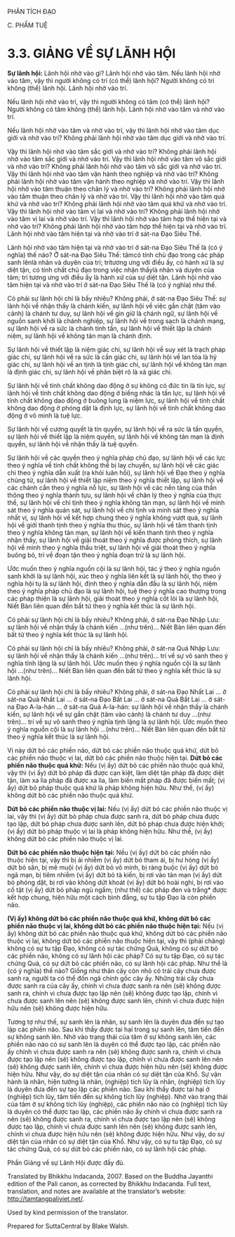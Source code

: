 PHÂN TÍCH ĐẠO

C. PHẨM TUỆ

# 3.3. GIẢNG VỀ SỰ LÃNH HỘI

**Sự lãnh hội:** Lãnh hội nhờ vào gì? Lãnh hội nhờ vào tâm. Nếu lãnh hội nhờ vào tâm, vậy thì người không có trí (có thể) lãnh hội? Người không có trí không (thể) lãnh hội. Lãnh hội nhờ vào trí.

Nếu lãnh hội nhờ vào trí, vậy thì người không có tâm (có thể) lãnh hội? Người không có tâm không (thể) lãnh hội. Lãnh hội nhờ vào tâm và nhờ vào trí.

Nếu lãnh hội nhờ vào tâm và nhờ vào trí, vậy thì lãnh hội nhờ vào tâm dục giới và nhờ vào trí? Không phải lãnh hội nhờ vào tâm dục giới và nhờ vào trí.

Vậy thì lãnh hội nhờ vào tâm sắc giới và nhờ vào trí? Không phải lãnh hội nhờ vào tâm sắc giới và nhờ vào trí. Vậy thì lãnh hội nhờ vào tâm vô sắc giới và nhờ vào trí? Không phải lãnh hội nhờ vào tâm vô sắc giới và nhờ vào trí. Vậy thì lãnh hội nhờ vào tâm vận hành theo nghiệp và nhờ vào trí? Không phải lãnh hội nhờ vào tâm vận hành theo nghiệp và nhờ vào trí. Vậy thì lãnh hội nhờ vào tâm thuận theo chân lý và nhờ vào trí? Không phải lãnh hội nhờ vào tâm thuận theo chân lý và nhờ vào trí. Vậy thì lãnh hội nhờ vào tâm quá khứ và nhờ vào trí? Không phải lãnh hội nhờ vào tâm quá khứ và nhờ vào trí. Vậy thì lãnh hội nhờ vào tâm vị lai và nhờ vào trí? Không phải lãnh hội nhờ vào tâm vị lai và nhờ vào trí. Vậy thì lãnh hội nhờ vào tâm hợp thế hiện tại và nhờ vào trí? Không phải lãnh hội nhờ vào tâm hợp thế hiện tại và nhờ vào trí. Lãnh hội nhờ vào tâm hiện tại và nhờ vào trí ở sát-na Đạo Siêu Thế.

Lãnh hội nhờ vào tâm hiện tại và nhờ vào trí ở sát-na Đạo Siêu Thế là (có ý nghĩa) thế nào? Ở sát-na Đạo Siêu Thế: tâm­có tính chủ đạo trong các pháp sanh lên­là nhân và duyên của trí; trí­tương ưng với điều ấy, có hành xứ là sự diệt tận, có tính chất chủ đạo trong việc nhận thấy­là nhân và duyên của tâm; trí tương ưng với điều ấy là hành xứ của sự diệt tận. Lãnh hội nhờ vào tâm hiện tại và nhờ vào trí ở sát-na Đạo Siêu Thế là (có ý nghĩa) như thế.

Có phải sự lãnh hội chỉ là bấy nhiêu? Không phải, ở sát-na Đạo Siêu Thế: sự lãnh hội về nhận thấy là chánh kiến, sự lãnh hội về việc gắn chặt (tâm vào cảnh) là chánh tư duy, sự lãnh hội về gìn giữ là chánh ngữ, sự lãnh hội về nguồn sanh khởi là chánh nghiệp, sự lãnh hội về trong sạch là chánh mạng, sự lãnh hội về ra sức là chánh tinh tấn, sự lãnh hội về thiết lập là chánh niệm, sự lãnh hội về không tản mạn là chánh định.

Sự lãnh hội về thiết lập là niệm giác chi, sự lãnh hội về suy xét là trạch pháp giác chi, sự lãnh hội về ra sức là cần giác chi, sự lãnh hội về lan tỏa là hỷ giác chi, sự lãnh hội về an tịnh là tịnh giác chi, sự lãnh hội về không tản mạn là định giác chi, sự lãnh hội về phân biệt rõ là xả giác chi.

Sự lãnh hội về tính chất không dao động ở sự không có đức tin là tín lực, sự lãnh hội về tính chất không dao động ở biếng nhác là tấn lực, sự lãnh hội về tính chất không dao động ở buông lung là niệm lực, sự lãnh hội về tính chất không dao động ở phóng dật là định lực, sự lãnh hội về tính chất không dao động ở vô minh là tuệ lực.

Sự lãnh hội về cương quyết là tín quyền, sự lãnh hội về ra sức là tấn quyền, sự lãnh hội về thiết lập là niệm quyền, sự lãnh hội về không tản mạn là định quyền, sự lãnh hội về nhận thấy là tuệ quyền.

Sự lãnh hội về các quyền theo ý nghĩa pháp chủ đạo, sự lãnh hội về các lực theo ý nghĩa về tính chất không thể bị lay chuyển, sự lãnh hội về các giác chi theo ý nghĩa dẫn xuất (ra khỏi luân hồi), sự lãnh hội về Đạo theo ý nghĩa chủng tử, sự lãnh hội về thiết lập niệm theo ý nghĩa thiết lập, sự lãnh hội về các chánh cần theo ý nghĩa nỗ lực, sự lãnh hội về các nền tảng của thần thông theo ý nghĩa thành tựu, sự lãnh hội về chân lý theo ý nghĩa của thực thể, sự lãnh hội về chỉ tịnh theo ý nghĩa không tản mạn, sự lãnh hội về minh sát theo ý nghĩa quán sát, sự lãnh hội về chỉ tịnh và minh sát theo ý nghĩa nhất vị, sự lãnh hội về kết hợp chung theo ý nghĩa không vượt quá, sự lãnh hội về giới thanh tịnh theo ý nghĩa thu thúc, sự lãnh hội về tâm thanh tịnh theo ý nghĩa không tản mạn, sự lãnh hội về kiến thanh tịnh theo ý nghĩa nhận thấy, sự lãnh hội về giải thoát theo ý nghĩa được phóng thích, sự lãnh hội về minh theo ý nghĩa thấu triệt, sự lãnh hội về giải thoát theo ý nghĩa buông bỏ, trí về đoạn tận theo ý nghĩa đoạn trừ là sự lãnh hội.

Ước muốn theo ý nghĩa nguồn cội là sự lãnh hội, tác ý theo ý nghĩa nguồn sanh khởi là sự lãnh hội, xúc theo ý nghĩa liên kết là sự lãnh hội, thọ theo ý nghĩa hội tụ là sự lãnh hội, định theo ý nghĩa dẫn đầu là sự lãnh hội, niệm theo ý nghĩa pháp chủ đạo là sự lãnh hội, tuệ theo ý nghĩa cao thượng trong các pháp thiện là sự lãnh hội, giải thoát theo ý nghĩa cốt lỏi là sự lãnh hội, Niết Bàn liên quan đến bất tử theo ý nghĩa kết thúc là sự lãnh hội.

Có phải sự lãnh hội chỉ là bấy nhiêu? Không phải, ở sát-na Đạo Nhập Lưu: sự lãnh hội về nhận thấy là chánh kiến …(như trên)… Niết Bàn liên quan đến bất tử theo ý nghĩa kết thúc là sự lãnh hội.

Có phải sự lãnh hội chỉ là bấy nhiêu? Không phải, ở sát-na Quả Nhập Lưu: sự lãnh hội về nhận thấy là chánh kiến …(như trên)… trí về sự vô sanh theo ý nghĩa tĩnh lặng là sự lãnh hội. Ước muốn theo ý nghĩa nguồn cội là sự lãnh hội …(như trên)… Niết Bàn liên quan đến bất tử theo ý nghĩa kết thúc là sự lãnh hội.

Có phải sự lãnh hội chỉ là bấy nhiêu? Không phải, ở sát-na Đạo Nhất Lai … ở sát-na Quả Nhất Lai … ở sát-na Đạo Bất Lai … ở sát-na Quả Bất Lai … ở sát-na Đạo A-la-hán … ở sát-na Quả A-la-hán: sự lãnh hội về nhận thấy là chánh kiến, sự lãnh hội về sự gắn chặt (tâm vào cảnh) là chánh tư duy …(như trên)… trí về sự vô sanh theo ý nghĩa tịnh lặng là sự lãnh hội. Ước muốn theo ý nghĩa nguồn cội là sự lãnh hội …(như trên)… Niết Bàn liên quan đến bất tử theo ý nghĩa kết thúc là sự lãnh hội.

Vị này dứt bỏ các phiền não, dứt bỏ các phiền não thuộc quá khứ, dứt bỏ các phiền não thuộc vị lai, dứt bỏ các phiền não thuộc hiện tại. **Dứt bỏ các phiền não thuộc quá khứ:** Nếu (vị ấy) dứt bỏ các phiền não thuộc quá khứ, vậy thì (vị ấy) dứt bỏ pháp đã được cạn kiệt, làm diệt tận pháp đã được diệt tận, làm xa lìa pháp đã được xa lìa, làm biến mất pháp đã được biến mất; (vị ấy) dứt bỏ pháp thuộc quá khứ là pháp không hiện hữu. Như thế, (vị ấy) không dứt bỏ các phiền não thuộc quá khứ.

**Dứt bỏ các phiền não thuộc vị lai:** Nếu (vị ấy) dứt bỏ các phiền não thuộc vị lai, vậy thì (vị ấy) dứt bỏ pháp chưa được sanh ra, dứt bỏ pháp chưa được tạo lập, dứt bỏ pháp chưa được sanh lên, dứt bỏ pháp chưa được hiện khởi; (vị ấy) dứt bỏ pháp thuộc vị lai là pháp không hiện hữu. Như thế, (vị ấy) không dứt bỏ các phiền não thuộc vị lai.

**Dứt bỏ các phiền não thuộc hiện tại:** Nếu (vị ấy) dứt bỏ các phiền não thuộc hiện tại, vậy thì bị ái nhiễm (vị ấy) dứt bỏ tham ái, bị hư hỏng (vị ấy) dứt bỏ sân, bị mê muội (vị ấy) dứt bỏ vô minh, bị ràng buộc (vị ấy) dứt bỏ ngã mạn, bị tiêm nhiễm (vị ấy) dứt bỏ tà kiến, bị rơi vào tản mạn (vị ấy) dứt bỏ phóng dật, bị rơi vào không dứt khoát (vị ấy) dứt bỏ hoài nghi, bị rơi vào cố tật (vị ấy) dứt bỏ pháp ngủ ngầm; (như thế) các pháp đen và trắng\* được kết hợp chung, hiện hữu một cách bình đẳng, sự tu tập Đạo là còn phiền não.

**(Vị ấy) không dứt bỏ các phiền não thuộc quá khứ, không dứt bỏ các phiền não thuộc vị lai, không dứt bỏ các phiền não thuộc hiện tại:** Nếu (vị ấy) không dứt bỏ các phiền não thuộc quá khứ, không dứt bỏ các phiền não thuộc vị lai, không dứt bỏ các phiền não thuộc hiện tại, vậy thì (phải chăng) không có sự tu tập Đạo, không có sự tác chứng Quả, không có sự dứt bỏ các phiền não, không có sự lãnh hội các pháp? Có sự tu tập Đạo, có sự tác chứng Quả, có sự dứt bỏ các phiền não, có sự lãnh hội các pháp. Như thế là (có ý nghĩa) thế nào? Giống như thân cây còn nhỏ có trái cây chưa được sanh ra, người ta có thể đốn ngã chính gốc cây ấy. Những trái cây chưa được sanh ra của cây ấy, chính vì chưa được sanh ra nên (sẽ) không được sanh ra, chính vì chưa được tạo lập nên (sẽ) không được tạo lập, chính vì chưa được sanh lên nên (sẽ) không được sanh lên, chính vì chưa được hiện hữu nên (sẽ) không được hiện hữu.

Tương tợ như thế, sự sanh lên là nhân, sự sanh lên là duyên đưa đến sự tạo lập các phiền não. Sau khi thấy được tai hại trong sự sanh lên, tâm tiến đến sự không sanh lên. Nhờ vào trạng thái của tâm ở sự không sanh lên, các phiền não nào có sự sanh lên là duyên có thể được tạo lập, các phiền não ấy chính vì chưa được sanh ra nên (sẽ) không được sanh ra, chính vì chưa được tạo lập nên (sẽ) không được tạo lập, chính vì chưa được sanh lên nên (sẽ) không được sanh lên, chính vì chưa được hiện hữu nên (sẽ) không được hiện hữu. Như vậy, do sự diệt tận của nhân có sự diệt tận của Khổ. Sự vận hành là nhân, hiện tướng là nhân, (nghiệp) tích lũy là nhân, (nghiệp) tích lũy là duyên đưa đến sự tạo lập các phiền não. Sau khi thấy được tai hại ở (nghiệp) tích lũy, tâm tiến đến sự không tích lũy (nghiệp). Nhờ vào trạng thái của tâm ở sự không tích lũy (nghiệp), các phiền não nào có (nghiệp) tích lũy là duyên có thể được tạo lập, các phiền não ấy chính vì chưa được sanh ra nên (sẽ) không được sanh ra, chính vì chưa được tạo lập nên (sẽ) không được tạo lập, chính vì chưa được sanh lên nên (sẽ) không được sanh lên, chính vì chưa được hiện hữu nên (sẽ) không được hiện hữu. Như vậy, do sự diệt tận của nhân có sự diệt tận của Khổ. Như vậy, có sự tu tập Đạo, có sự tác chứng Quả, có sự dứt bỏ các phiền não, có sự lãnh hội các pháp.

Phần Giảng về sự Lãnh Hội được đầy đủ.

Translated by Bhikkhu Indacanda, 2007. Based on the Buddha Jayanthi edition of the Pali canon, as corrected by Bhikkhu Indacanda. Full text, translation, and notes are available at the translator’s website: http://tamtangpaliviet.net/.

Used by kind permission of the translator.

Prepared for SuttaCentral by Blake Walsh.
